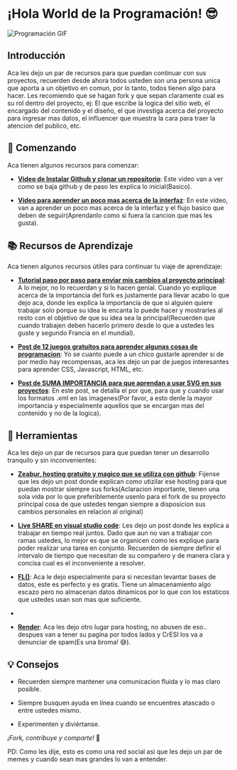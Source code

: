 # ¡Hola World de la Programación! 😎

![Programación GIF](https://media3.giphy.com/media/v1.Y2lkPTc5MGI3NjExanM3dGF1Zmxmc3p5cWx5YzkxdjR0MnJhdjk2eXh5ZGp4anpyeXlsNyZlcD12MV9pbnRlcm5hbF9naWZfYnlfaWQmY3Q9Zw/YnkMcHgNIMW4Yfmjxr/giphy.gif)

## Introducción
Aca les dejo un par de recursos para que puedan continuar con sus proyectos, recuerden desde ahora todos usteden son una persona unica que aporta a un objetivo en comun, por lo tanto, todos tienen algo para hacer. Les recomiendo que se hagan fork y que sepan claramente cual es su rol dentro del proyecto, ej: El que escribe la logica del sitio web, el encargado del contenido y el diseño, el que investiga acerca del proyecto para ingresar mas datos, el influencer que muestra la cara para traer la atencion del publico, etc.

## 🚀 Comenzando
Aca tienen algunos recursos para comenzar:

- **[Video de Instalar Github y clonar un repositorio](https://youtu.be/Jf1EP2xWf0E?feature=shared)**: Este video van a ver como se baja github y de paso les explica lo inicial(Basico).

- **[Video para aprender un poco mas acerca de la interfaz](https://youtu.be/UISDyE9KMlI?feature=shared)**: En este video, van a aprender un poco mas acerca de la interfaz y el flujo basico que deben de seguir(Aprendanlo como si fuera la cancion que mas les gusta).

## 📚 Recursos de Aprendizaje
Aca tienen algunos recursos útiles para continuar tu viaje de aprendizaje:

- **[Tutorial paso por paso para enviar mis cambios al proyecto principal](https://www.freecodecamp.org/espanol/news/como-hacer-tu-primer-pull-request-en-github/)**: A lo mejor, no lo recuerdan y si lo hacen genial. Cuando yo explique acerca de la importancia del fork es justamente para llevar acabo lo que dejo aca, donde les explica la importancia de que si alguien quiere trabajar solo porque su idea le encanta lo puede hacer y mostrarles al resto con el objetivo de que su idea sea la principal(Recuerden que cuando trabajen deben hacerlo primero desde lo que a ustedes les guste y segundo Francia en el mundial).

- **[Post de 12 juegos gratuitos para aprender algunas cosas de programacion](https://www.freecodecamp.org/espanol/news/12-juegos-gratuitos-de-programacion-para-aprender-siendo-principiante/)**: Yo se cuanto puede a un chico gustarle aprender si de por medio hay recompensas, aca les dejo un par de juegos interesantes para aprender CSS, Javascript, HTML, etc.

- **[Post de SUMA IMPORTANCIA para que aprendan a usar SVG en sus proyectos](https://www.freecodecamp.org/espanol/news/como-utilizar-imagenes-svg-en-css-y-html-un-tutorial-para-principiantes/)**: En este post, se detalla el por que, para que y cuando usar los formatos .xml en las imagenes(Por favor, a esto denle la mayor importancia y especialmente aquellos que se encargan mas del contenido y no de la logica).

## 🤖 Herramientas
Aca les dejo un par de recursos para que puedan tener un desarrollo tranquilo y sin inconvenientes:

- **[Zeabur, hosting gratuito y magico que se utiliza con github](https://www.linkedin.com/posts/midudev_este-nuevo-hosting-es-magia-despliega-cualquier-activity-7107310548492369920-kwL-?utm_source=share&utm_medium=member_desktop)**: Fijense que les dejo un post donde explican como utizilar ese hosting para que puedan mostrar siempre sus forks(Aclaracion importante, tienen una sola vida por lo que preferiblemente usenlo para el fork de su proyecto principal cosa de que ustedes tengan siempre a disposicion sus cambios personales en relacion al original)

- **[Live SHARE en visual studio code](https://softwareevolutivo.com.ec/live-share-colaboracion-del-equipo-en-tiempo-real/)**: Les dejo un post donde les explica a trabajar en tiempo real juntos. Dado que aun no van a trabajar con ramas ustedes, lo mejor es que se organicen como les explique para poder realizar una tarea en conjunto. Recuerden de siempre definir el intervalo de tiempo que necesitan de su compañero y de manera clara y concisa cual es el inconveniente a resolver.

- **[FL()](https://www.fl0.com/)**: Aca le dejo especialmente para si necesitan levantar bases de datos, este es perfecto y es gratis. Tiene un almacenamiento algo escazo pero no almacenan datos dinamicos por lo que con los estaticos que ustedes usan son mas que suficiente.
- 
- **[Render](https://render.com/)**: Aca les dejo otro lugar para hosting, no abusen de eso.. despues van a tener su pagina por todos lados y CrESI los va a denunciar de spam(Es una broma! 😅).



## 💡 Consejos
- Recuerden siempre mantener una comunicacion fluida y lo mas claro posible.

- Siempre busquen ayuda en línea cuando se encuentres atascado o entre ustedes mismo.

- Experimenten y diviértanse.

*¡Fork, contribuye y comparte!* 🌟

PD: Como les dije, esto es como una red social asi que les dejo un par de memes y cuando sean mas grandes lo van a entender.


